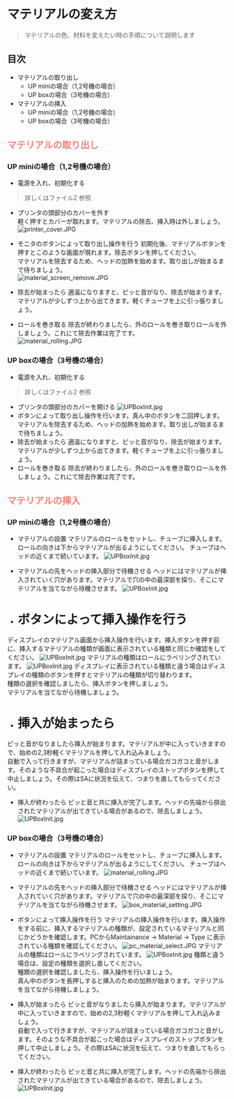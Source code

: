 
# マテリアルの変え方  

> マテリアルの色、材料を変えたい時の手順について説明します

## 目次  
* マテリアルの取り出し  
  -  UP miniの場合（1,2号機の場合）
  -  UP boxの場合（3号機の場合）  
* マテリアルの挿入  
  -  UP miniの場合（1,2号機の場合）  
  -  UP boxの場合（3号機の場合）    


## <font color="Salmon">マテリアルの取り出し</font>

### UP miniの場合（1,2号機の場合）

- 電源を入れ、初期化する
>詳しくはファイル2 参照

- プリンタの頭部分のカバーを外す  
軽く押すとカバーが取れます。マテリアルの除去、挿入時は外しましょう。
![printer_cover.JPG](./img/printer_cover.JPG)

-  モニタのボタンによって取り出し操作を行う
初期化後、マテリアルボタンを押すとこのような画面が現れます。除去ボタンを押してください。  
マテリアルを除去するため、ヘッドの加熱を始めます。取り出しが始まるまで待ちましょう。  
![material_screen_remove.JPG](./img/material_screen_remove.JPG)

- 除去が始まったら
適温になりますと、ピッと音がなり、除去が始まります。マテリアルが少しずつ上から出てきます。軽くチューブを上に引っ張りましょう。

-  ロールを巻き取る
除去が終わりましたら、外のロールを巻き取りロールを外しましょう。これにて除去作業は完了です。  
![material_rolling.JPG](./img/material_rolling.JPG)

### UP boxの場合（3号機の場合）
-  電源を入れ、初期化する
>詳しくはファイル2 参照  

-  プリンタの頭部分のカバーを開ける
![UPBoxInit.jpg](./img/box_head.JPG)
-  ボタンによって取り出し操作を行います。真ん中のボタンを二回押します。  
マテリアルを除去するため、ヘッドの加熱を始めます。取り出しが始まるまで待ちましょう。  
-  除去が始まったら
適温になりますと、ピッと音がなり、除去が始まります。マテリアルが少しずつ上から出てきます。軽くチューブを上に引っ張りましょう。
-  ロールを巻き取る
除去が終わりましたら、外のロールを巻き取りロールを外しましょう。これにて除去作業は完了です。



## <font color="Salmon">マテリアルの挿入</font>
### UP miniの場合（1,2号機の場合）
-  マテリアルの設置
マテリアルのロールをセットし、チューブに挿入します。ロールの向きは下からマテリアルが出るようにしてください。  チューブはヘッドの近くまで続いています。
![UPBoxInit.jpg](./img/material_rolling.JPG)

-   マテリアルの先をヘッドの挿入部分で待機させる
ヘッドにはマテリアルが挿入されていく穴があります。マテリアルで穴の中の最深部を探り、そこにマテリアルを当てながら待機させます。
![UPBoxInit.jpg](./img/material_holl_set.JPG)

- # ボタンによって挿入操作を行う
ディスプレイのマテリアル画面から挿入操作を行います。挿入ボタンを押す前に、挿入するマテリアルの種類が画面に表示されている種類と同じか確認をしてください。
![UPBoxInit.jpg](./img/screen_material_select.JPG)
マテリアルの種類はロールにラベリングされています。
![UPBoxInit.jpg](./img/material_roll_info.JPG)
ディスプレイに表示されている種類と違う場合はディスプレイの種類のボタンを押すとマテリアルの種類が切り替わります。  
種類の選択を確認しましたら、挿入ボタンを押しましょう。  
マテリアルを当てながら待機しましょう。
- # 挿入が始まったら
ピッと音がなりましたら挿入が始まります。マテリアルが中に入っていきますので、始めの2,3秒軽くマテリアルを押して入れ込みましょう。  
自動で入って行きますが、マテリアルが詰まっている場合ガコガコと音がします。そのような不具合が起こった場合はディスプレイのストップボタンを押して中止しましょう。その際はSAに状況を伝えて、つまりを直してもらってください。
-   挿入が終わったら
ピッと音と共に挿入が完了します。ヘッドの先端から排出されたマテリアルが出てきている場合があるので、除去しましょう。
![UPBoxInit.jpg](./img/material_head_remove.JPG)
### UP boxの場合（3号機の場合）
-  マテリアルの設置
マテリアルのロールをセットし、チューブに挿入します。ロールの向きは下からマテリアルが出るようにしてください。  チューブはヘッドの近くまで続いています。
![material_rolling.JPG](./img/material_rolling.JPG)

-   マテリアルの先をヘッドの挿入部分で待機させる
ヘッドにはマテリアルが挿入されていく穴があります。マテリアルで穴の中の最深部を探り、そこにマテリアルを当てながら待機させます。
![box_material_setting.JPG](./img/box_material_setting.JPG)

-   ボタンによって挿入操作を行う
マテリアルの挿入操作を行います。挿入操作をする前に、挿入するマテリアルの種類が、設定されているマテリアルと同じかどうかを確認します。PCからMaintainance -> Material -> Type に表示されている種類を確認してください。
![pc_material_select.JPG](./img/pc_material_select.JPG)
マテリアルの種類はロールにラベリングされています。
![UPBoxInit.jpg](./img/material_roll_info.JPG)
種類と違う場合は、設定の種類を選択し直してください。  
種類の選択を確認しましたら、挿入操作を行いましょう。  
真ん中のボタンを長押しすると挿入のための加熱が始まります。マテリアルを当てながら待機しましょう。
-   挿入が始まったら
ピッと音がなりましたら挿入が始まります。マテリアルが中に入っていきますので、始めの2,3秒軽くマテリアルを押して入れ込みましょう。  
自動で入って行きますが、マテリアルが詰まっている場合ガコガコと音がします。そのような不具合が起こった場合はディスプレイのストップボタンを押して中止しましょう。その際はSAに状況を伝えて、つまりを直してもらってください。
-   挿入が終わったら
ピッと音と共に挿入が完了します。ヘッドの先端から排出されたマテリアルが出てきている場合があるので、除去しましょう。
![UPBoxInit.jpg](./img/material_head_remove.JPG)

